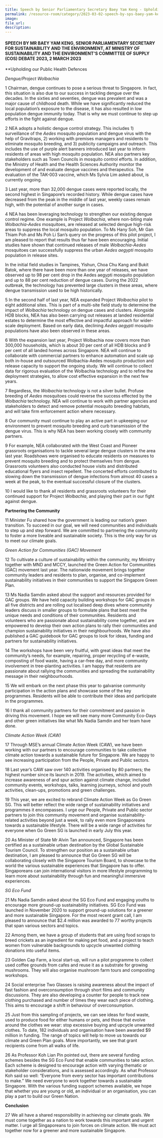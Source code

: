 ```yaml
---  
title: Speech by Senior Parliamentary Secretary Baey Yam Keng - Upholding Our Public Defences and Partnering the Community
permalink: /resource-room/category/2023-03-02-speech-by-sps-baey-yam-keng-at-cos-2023
image:
file_url: 
description:
--- 
```


#### SPEECH BY MR BAEY YAM KENG, SENIOR PARLIAMENTARY SECRETARY FOR SUSTAINABILITY AND THE ENVIRONMENT, AT MINISTRY OF SUSTAINABILITY AND THE ENVIRONMENT'S COMMITTEE OF SUPPLY (COS) DEBATE 2023, 2 MARCH 2023

**Upholding our Public Health Defences

_Dengue/Project Wolbachia_

1 Chairman, dengue continues to pose a serious threat to Singapore. In fact, this situation is also due to our success in tackling dengue over the decades.  In the sixties and seventies, dengue was prevalent and was a major cause of childhood death.  While we have significantly reduced the local population’s exposure to the disease, it has also resulted in low population dengue immunity today. That is why we must continue to step up efforts in the fight against dengue.

2 NEA adopts a holistic dengue control strategy. This includes 1) surveillance of the _Aedes_ mosquito population and dengue virus with the help of Gravitraps, 2) working with premises managers and residents to eliminate mosquito breeding, and 3) publicity campaigns and outreach. This includes the use of purple alert banners introduced last year to inform residents of areas with high mosquito population. NEA also partners key stakeholders such as Town Councils in mosquito control efforts. In addition, the Ministry of Health and the Health Sciences Authority monitor the development of and evaluate dengue vaccines and therapeutics. The evaluation of the TAK-003 vaccine, which Ms Sylvia Lim asked about, is currently ongoing. 

3 Last year, more than 32,000 dengue cases were reported locally, the second highest in Singapore’s recorded history. While dengue cases have decreased from the peak in the middle of last year, weekly cases remain high, with the potential of another surge in cases.

4 NEA has been leveraging technology to strengthen our existing dengue control regime. One example is Project _Wolbachia_, where non-biting male _Wolbachia-Aedes_ mosquitoes, are released at selected dengue high-risk areas to suppress the local mosquito population. To Ms Hany Soh, Mr Gan Thiam Poh and Ms Poh Li San’s query on the progress of this pilot project, I am pleased to report that results thus far have been encouraging. Initial studies have shown that continued releases of male _Wolbachia-Aedes_ mosquitoes can successfully suppress the urban _Aedes aegypti_ mosquito population in release sites. 

In the initial field studies in Tampines, Yishun, Choa Chu Kang and Bukit Batok, where there have been more than one year of releases, we have observed up to 98 per cent drop in the Aedes aegypti mosquito population and up to 88 per cent reduction of dengue cases. During the 2022 outbreak, the technology has prevented large clusters in these areas, where dengue transmission used to be high historically.

5 In the second half of last year, NEA expanded Project _Wolbachia_ pilot to eight additional sites. This is part of a multi-site field study to determine the impact of _Wolbachia_ technology on dengue cases and clusters. Alongside HDB blocks, NEA has also been carrying out releases at landed residential estates to determine the most effective and impactful approach for wider-scale deployment. Based on early data, declining _Aedes aegypti_ mosquito populations have also been observed in these areas.

6 With the expansion last year, Project Wolbachia now covers more than 300,000 households, which is about 30 per cent of all HDB blocks and 9 per cent of all landed homes across Singapore. NEA will continue to collaborate with commercial partners to enhance automation and scale up both in-house and outsourced Wolbachia-Aedes mosquito production and release capacity to support the ongoing study. We will continue to collect data for rigorous evaluation of the Wolbachia technology and to refine the deployment strategies, to allow cost effective expansion in the next few years. 

7 Regardless, the _Wolbachia_ technology is not a silver bullet. Profuse breeding of _Aedes_ mosquitoes could reverse the success effected by the _Wolbachia_ technology. NEA will continue to work with partner agencies and stakeholders to detect and remove potential mosquito breeding habitats, and will take firm enforcement action where necessary.

8 Our community must continue to play an active part in upkeeping our environment to prevent mosquito breeding and curb transmission of the dengue virus. This is why NEA has been working closely with community partners.

9 For example, NEA collaborated with the West Coast and Pioneer grassroots organisations to tackle several large dengue clusters in the area last year. Roadshows were organised to educate residents on measures to prevent mosquito breeding and to protect themselves from dengue. Grassroots volunteers also conducted house visits and distributed educational flyers and insect repellent. The concerted efforts contributed to slowing down the transmission of dengue infections from almost 40 cases a week at the peak, to the eventual successful closure of the clusters.

10  I would like to thank all residents and grassroots volunteers for their continued support for Project _Wolbachia_, and playing their part in our fight against dengue.  

**Partnering the Community**

11  Minister Fu shared how the government is leading our nation’s green transition. To succeed in our goal, we will need communities and individuals to step up and step forward. We are committed to partnering the community to foster a more liveable and sustainable society. This is the only way for us to meet our climate goals.

_Green Action for Communities (GAC) Movement_

12  To cultivate a culture of sustainability within the community, my Ministry together with MND and MCCY, launched the Green Action for Communities (GAC) movement last year. The nationwide movement brings together community leaders and residents to plan, organise, and co-implement sustainability initiatives in their communities to support the Singapore Green Plan. 

13  Ms Nadia Samdin asked about the support and resources provided for GAC groups. We have held capacity building workshops for GAC groups in all five districts and are rolling out localised deep dives where community leaders discuss in smaller groups to formulate plans that best meet the unique needs and conditions of their communities. Residents and volunteers who are passionate about sustainability come together, and are empowered to develop their own action plans to rally their communities and champion sustainability initiatives in their neighbourhoods. We have also published a GAC guidebook for GAC groups to look for ideas, funding and partners for sustainability initiatives.

14  The workshops have been very fruitful, with great ideas that meet the community’s needs, for example, repairing, proper recycling of e-waste, composting of food waste, having a car-free day, and more community involvement in tree-planting activities.  I am happy that residents are passionate about rallying the communities and spreading the sustainability message in their neighbourhoods.

15  We will embark on the next phase this year to galvanise community participation in the action plans and showcase some of the key programmes. Residents will be able to contribute their ideas and participate in the programmes. 

16  I thank all community partners for their commitment and passion in driving this movement. I hope we will see many more Community Eco-Days and other green initiatives like what Ms Nadia Samdin and her team have done.

_Climate Action Week (CAW)_

17  Through MSE’s annual Climate Action Week (CAW), we have been working with our partners to encourage communities to take collective climate action towards a sustainable future for Singapore. We are happy to see increasing participation from the People, Private and Public sectors. 

18  Last year’s CAW saw over 140 activities organised by 80 partners; the highest number since its launch in 2019. The activities, which aimed to increase awareness of and spur action against climate change, included community events, workshops, talks, learning journeys, school and youth activities, clean-ups, promotions and green challenges.

19  This year, we are excited to rebrand Climate Action Week as Go Green SG. This will better reflect the wide range of sustainability initiatives and programmes it encompasses. I urge our People, Private and Public sector partners to join this community movement and organise sustainability-related activities beyond just a week, to rally even more Singaporeans towards a sustainable lifestyle. There will be a wide range of activities for everyone when Go Green SG is launched in early July this year. 

20  As Minister of State Mr Alvin Tan announced, Singapore has been certified as a sustainable urban destination by the Global Sustainable Tourism Council. To strengthen our position as a sustainable urban destination, I am pleased to announce that Go Green SG will be collaborating closely with the Singapore Tourism Board, to showcase to the world the various sustainable experiences that Singapore has to offer. Singaporeans can join international visitors in more lifestyle programming to learn more about sustainability through fun and meaningful immersive experiences.

_SG Eco Fund_

21  Ms Nadia Samdin asked about the SG Eco Fund and engaging youths to encourage more ground-up sustainability initiatives. SG Eco Fund was launched in November 2020 to support ground-up solutions for a greener and more sustainable Singapore. For the most recent grant call, I am pleased to announce that $2.4 million was awarded to 77 worthy projects that span various sectors and topics. 

22  Among them, we have a group of students that are using food scraps to breed crickets as an ingredient for making pet food, and a project to teach women from vulnerable backgrounds to upcycle unwanted clothing donations into useful items. 

23  Golden Cap Farm, a local start-up, will run a pilot programme to collect used coffee grounds from cafes and reuse it as a substrate for growing mushrooms. They will also organise mushroom farm tours and composting workshops.

24  Social enterprise Two Glasses is raising awareness about the impact of fast fashion and overconsumption through short films and community discussions. They are also developing a counter for people to track new clothing purchased and number of times they wear each piece of clothing. This aims to encourage a shift in behaviour of overconsumption.  

25  Just from this sampling of projects, we can see ideas for food waste, used to produce food for either humans or pets, and those that evolve around the clothes we wear: stop excessive buying and upcycle unwanted clothes.  To date, 182 individuals and organisation have been awarded $9 million in funding. The range of topics will help to move us towards our climate and Green Plan goals. More importantly, we see that grant recipients come from all walks of life. 

26  As Professor Koh Lian Pin pointed out, there are several funding schemes besides the SG Eco Fund that enable communities to take action. Each scheme is designed to encourage action with varying thematic or stakeholder considerations, and is assessed accordingly. As what Professor Koh said so well: “Everyone from every sector has important contributions to make.” We need everyone to work together towards a sustainable Singapore. With the various funding support schemes available, we hope that whether you are young or old, an individual or an organisation, you can play a part to build our Green Nation.

**Conclusion**

27  We all have a shared responsibility in achieving our climate goals. We must come together as a nation to work towards this important and urgent matter. I urge all Singaporeans to join forces on climate action. We must act together now for a greener and more sustainable Singapore.
